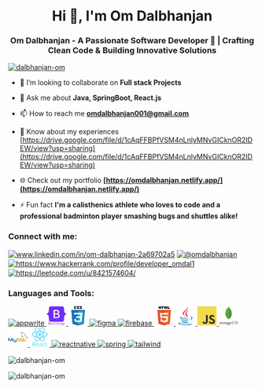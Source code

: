 <h1 align="center">Hi 👋, I'm Om Dalbhanjan</h1>
<h3 align="center">Om Dalbhanjan - A Passionate Software Developer 🚀 | Crafting Clean Code & Building Innovative Solutions</h3>

<p align="left"> <a href="https://github.com/ryo-ma/github-profile-trophy"><img src="https://github-profile-trophy.vercel.app/?username=dalbhanjan-om" alt="dalbhanjan-om" /></a> </p>

- 👯 I’m looking to collaborate on **Full stack Projects**

- 💬 Ask me about **Java, SpringBoot, React.js**

- 📫 How to reach me **omdalbhanjan001@gmail.com**

- 📄 Know about my experiences [https://drive.google.com/file/d/1cAqFFBPfVSM4nLnlyMNvGICknOR2IDEW/view?usp=sharing](https://drive.google.com/file/d/1cAqFFBPfVSM4nLnlyMNvGICknOR2IDEW/view?usp=sharing)

- 🌐 Check out my portfolio **[https://omdalbhanjan.netlify.app/](https://omdalbhanjan.netlify.app/)**

- ⚡ Fun fact **I'm a calisthenics athlete who loves to code and a professional badminton player smashing bugs and shuttles alike!**

<h3 align="left">Connect with me:</h3>
<p align="left">
<a href="https://linkedin.com/in/www.linkedin.com/in/om-dalbhanjan-2a69702a5" target="blank"><img align="center" src="https://raw.githubusercontent.com/rahuldkjain/github-profile-readme-generator/master/src/images/icons/Social/linked-in-alt.svg" alt="www.linkedin.com/in/om-dalbhanjan-2a69702a5" height="30" width="40" /></a>
<a href="https://instagram.com/@omdalbhanjan" target="blank"><img align="center" src="https://raw.githubusercontent.com/rahuldkjain/github-profile-readme-generator/master/src/images/icons/Social/instagram.svg" alt="@omdalbhanjan" height="30" width="40" /></a>
<a href="https://www.hackerrank.com/https://www.hackerrank.com/profile/developer_omdal1" target="blank"><img align="center" src="https://raw.githubusercontent.com/rahuldkjain/github-profile-readme-generator/master/src/images/icons/Social/hackerrank.svg" alt="https://www.hackerrank.com/profile/developer_omdal1" height="30" width="40" /></a>
<a href="https://www.leetcode.com/https://leetcode.com/u/8421574604/" target="blank"><img align="center" src="https://raw.githubusercontent.com/rahuldkjain/github-profile-readme-generator/master/src/images/icons/Social/leet-code.svg" alt="https://leetcode.com/u/8421574604/" height="30" width="40" /></a>
</p>

<h3 align="left">Languages and Tools:</h3>
<p align="left"> <a href="https://appwrite.io" target="_blank" rel="noreferrer"> <img src="https://www.vectorlogo.zone/logos/appwriteio/appwriteio-icon.svg" alt="appwrite" width="40" height="40"/> </a> <a href="https://getbootstrap.com" target="_blank" rel="noreferrer"> <img src="https://raw.githubusercontent.com/devicons/devicon/master/icons/bootstrap/bootstrap-plain-wordmark.svg" alt="bootstrap" width="40" height="40"/> </a> <a href="https://www.w3schools.com/css/" target="_blank" rel="noreferrer"> <img src="https://raw.githubusercontent.com/devicons/devicon/master/icons/css3/css3-original-wordmark.svg" alt="css3" width="40" height="40"/> </a> <a href="https://www.figma.com/" target="_blank" rel="noreferrer"> <img src="https://www.vectorlogo.zone/logos/figma/figma-icon.svg" alt="figma" width="40" height="40"/> </a> <a href="https://firebase.google.com/" target="_blank" rel="noreferrer"> <img src="https://www.vectorlogo.zone/logos/firebase/firebase-icon.svg" alt="firebase" width="40" height="40"/> </a> <a href="https://www.w3.org/html/" target="_blank" rel="noreferrer"> <img src="https://raw.githubusercontent.com/devicons/devicon/master/icons/html5/html5-original-wordmark.svg" alt="html5" width="40" height="40"/> </a> <a href="https://www.java.com" target="_blank" rel="noreferrer"> <img src="https://raw.githubusercontent.com/devicons/devicon/master/icons/java/java-original.svg" alt="java" width="40" height="40"/> </a> <a href="https://developer.mozilla.org/en-US/docs/Web/JavaScript" target="_blank" rel="noreferrer"> <img src="https://raw.githubusercontent.com/devicons/devicon/master/icons/javascript/javascript-original.svg" alt="javascript" width="40" height="40"/> </a> <a href="https://www.mongodb.com/" target="_blank" rel="noreferrer"> <img src="https://raw.githubusercontent.com/devicons/devicon/master/icons/mongodb/mongodb-original-wordmark.svg" alt="mongodb" width="40" height="40"/> </a> <a href="https://www.mysql.com/" target="_blank" rel="noreferrer"> <img src="https://raw.githubusercontent.com/devicons/devicon/master/icons/mysql/mysql-original-wordmark.svg" alt="mysql" width="40" height="40"/> </a> <a href="https://reactjs.org/" target="_blank" rel="noreferrer"> <img src="https://raw.githubusercontent.com/devicons/devicon/master/icons/react/react-original-wordmark.svg" alt="react" width="40" height="40"/> </a> <a href="https://reactnative.dev/" target="_blank" rel="noreferrer"> <img src="https://reactnative.dev/img/header_logo.svg" alt="reactnative" width="40" height="40"/> </a> <a href="https://spring.io/" target="_blank" rel="noreferrer"> <img src="https://www.vectorlogo.zone/logos/springio/springio-icon.svg" alt="spring" width="40" height="40"/> </a> <a href="https://tailwindcss.com/" target="_blank" rel="noreferrer"> <img src="https://www.vectorlogo.zone/logos/tailwindcss/tailwindcss-icon.svg" alt="tailwind" width="40" height="40"/> </a> </p>

<p><img align="center" src="https://github-readme-stats.vercel.app/api/top-langs?username=dalbhanjan-om&show_icons=true&locale=en&layout=compact" alt="dalbhanjan-om" /></p>

<p><img align="center" src="https://github-readme-streak-stats.herokuapp.com/?user=dalbhanjan-om&" alt="dalbhanjan-om" /></p>
